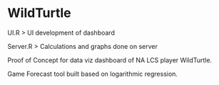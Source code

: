 # WildTurtle
UI.R > UI development of dashboard

Server.R > Calculations and graphs done on server


Proof of Concept for data viz dashboard of NA LCS player WildTurtle.

Game Forecast tool built based on logarithmic regression.
